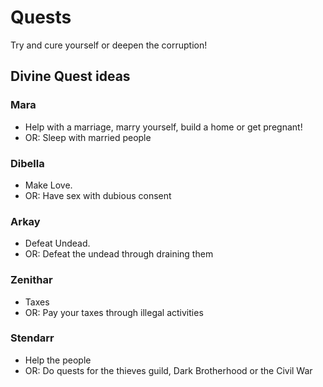 # Quests

Try and cure yourself or deepen the corruption!

## Divine Quest ideas

### Mara
* Help with a marriage, marry yourself, build a home or get pregnant!
* OR: Sleep with married people

### Dibella
* Make Love.
* OR: Have sex with dubious consent

### Arkay
* Defeat Undead.
* OR: Defeat the undead through draining them

### Zenithar
* Taxes
* OR: Pay your taxes through illegal activities

### Stendarr
* Help the people
* OR: Do quests for the thieves guild, Dark Brotherhood or the Civil War 

